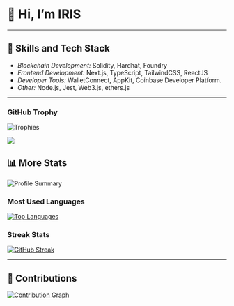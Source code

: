 # 👋 Hi, I’m IRIS
---

## 🌟 Skills and Tech Stack
- *Blockchain Development:* Solidity, Hardhat, Foundry
- *Frontend Development:* Next.js, TypeScript, TailwindCSS, ReactJS
- *Developer Tools:* WalletConnect, AppKit, Coinbase Developer Platform.
- *Other:* Node.js, Jest, Web3.js, ethers.js


---



 ### GitHub Trophy
   ![Trophies](https://github-profile-trophy.vercel.app/?username=IRISofDEFI&theme=nord_dark)

![](https://komarev.com/ghpvc/?username=IRISofDEFI&color=green) <br />

## 📊 More Stats
   ![Profile Summary](https://github-profile-summary-cards.vercel.app/api/cards/profile-details?username=IRISofDEFI&theme=default)

### Most Used Languages
[![Top Languages](https://github-readme-stats.vercel.app/api/top-langs/?username=IRISofDEFI&langs_count=5&theme=tokyonight&layout=compact)](https://github.com/IRISofDEFI)

### Streak Stats
[![GitHub Streak](https://github-readme-streak-stats.herokuapp.com?user=IRISofDEFI)](https://git.io/streak-stats)

---

## 📜 Contributions
[![Contribution Graph](https://github-readme-activity-graph.vercel.app/graph?username=IRISofDEFI&theme=dracula)](https://github.com/IRISofDEFI)
